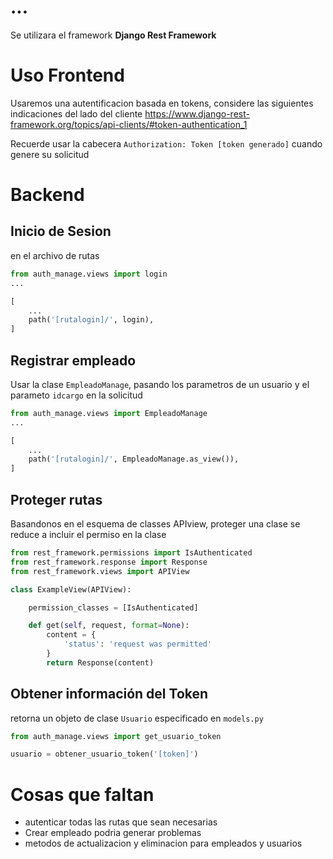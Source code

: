 # ...

Se utilizara el framework **Django Rest Framework**

# Uso Frontend
Usaremos una autentificacion basada en tokens, considere las siguientes indicaciones del lado del cliente https://www.django-rest-framework.org/topics/api-clients/#token-authentication_1

Recuerde usar la cabecera ```Authorization: Token [token generado]``` cuando genere su solicitud


# Backend
## Inicio de Sesion

en el archivo de rutas
```python
from auth_manage.views import login
...

[
    ...
    path('[rutalogin]/', login),
]
```

## Registrar empleado

Usar la clase ```EmpleadoManage```, pasando los parametros de un usuario y el parameto ```idcargo``` en la solicitud

```python
from auth_manage.views import EmpleadoManage
...

[
    ...
    path('[rutalogin]/', EmpleadoManage.as_view()),
]
```





## Proteger rutas
Basandonos en el esquema de classes APIview, proteger una clase se reduce a incluir el permiso en la clase 

```python
from rest_framework.permissions import IsAuthenticated
from rest_framework.response import Response
from rest_framework.views import APIView

class ExampleView(APIView):

    permission_classes = [IsAuthenticated]

    def get(self, request, format=None):
        content = {
            'status': 'request was permitted'
        }
        return Response(content)
```

## Obtener información del Token

retorna un objeto de clase ````Usuario```` especificado en ```models.py```

```python
from auth_manage.views import get_usuario_token

usuario = obtener_usuario_token('[token]')

```

# Cosas que faltan

- autenticar todas las rutas que sean necesarias
- Crear empleado podria generar problemas
- metodos de actualizacion y eliminacion para empleados y usuarios
